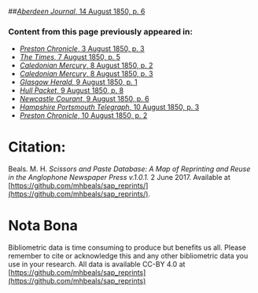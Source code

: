 ##[*Aberdeen Journal*, 14 August 1850, p. 6](https://mhbeals.github.io/sap_html/Aberdeen-Journal/Aberdeen-Journal-14-August-1850-p-6)

### Content from this page previously appeared in:
+ [*Preston Chronicle*, 3 August 1850, p. 3](https://mhbeals.github.io/sap_html/Preston-Chronicle/Preston-Chronicle-3-August-1850-p-3)
+ [*The Times*, 7 August 1850, p. 5](https://mhbeals.github.io/sap_html/The-Times/The-Times-7-August-1850-p-5)
+ [*Caledonian Mercury*, 8 August 1850, p. 2](https://mhbeals.github.io/sap_html/Caledonian-Mercury/Caledonian-Mercury-8-August-1850-p-2)
+ [*Caledonian Mercury*, 8 August 1850, p. 3](https://mhbeals.github.io/sap_html/Caledonian-Mercury/Caledonian-Mercury-8-August-1850-p-3)
+ [*Glasgow Herald*, 9 August 1850, p. 1](https://mhbeals.github.io/sap_html/Glasgow-Herald/Glasgow-Herald-9-August-1850-p-1)
+ [*Hull Packet*, 9 August 1850, p. 8](https://mhbeals.github.io/sap_html/Hull-Packet/Hull-Packet-9-August-1850-p-8)
+ [*Newcastle Courant*, 9 August 1850, p. 6](https://mhbeals.github.io/sap_html/Newcastle-Courant/Newcastle-Courant-9-August-1850-p-6)
+ [*Hampshire Portsmouth Telegraph*, 10 August 1850, p. 3](https://mhbeals.github.io/sap_html/Hampshire-Portsmouth-Telegraph/Hampshire-Portsmouth-Telegraph-10-August-1850-p-3)
+ [*Preston Chronicle*, 10 August 1850, p. 2](https://mhbeals.github.io/sap_html/Preston-Chronicle/Preston-Chronicle-10-August-1850-p-2)
                    
# Citation: 

Beals. M. H. *Scissors and Paste Database: A Map of Reprinting and Reuse in the Anglophone Newspaper Press v.1.0.1.* 2 June 2017. Available at [https://github.com/mhbeals/sap_reprints/](https://github.com/mhbeals/sap_reprints/). 
                    
# Nota Bona

Bibliometric data is time consuming to produce but benefits us all. Please remember to cite or acknowledge this and any other bibliometric data you use in your research. All data is available CC-BY 4.0 at [https://github.com/mhbeals/sap_reprints](https://github.com/mhbeals/sap_reprints)